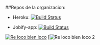 
##Repos de la organizacion:

* Heroku:
[![Build Status](https://travis-ci.org/Taller-7552-II/Heroku.svg?branch=ft-travis-integration)](https://travis-ci.org/Taller-7552-II/Heroku)

* Jobify-app:
[![Build Status](https://travis-ci.org/Taller-7552-II/Jobify-app.svg?branch=ft-travis-setup)](https://travis-ci.org/Taller-7552-II/Jobify-app)




[![Re loco bien loco](https://img.youtube.com/vi/FDDiMPQd0is/0.jpg)](https://www.youtube.com/watch?v=FDDiMPQd0is)
[![Re loco bien loco 2](https://media.giphy.com/media/xT9KVgpFv7Gd9Y8yMU/giphy.gif)
